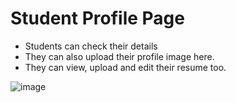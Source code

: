 # Student Profile Page 

* Students can check their details
* They can also upload their profile image here.
* They can view, upload and edit their resume too.

![image](https://github.com/kadambari68/Student_Profile/assets/112871361/94812160-9ded-4bdf-8e2f-447f03bd9283)

